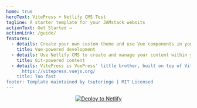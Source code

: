 ```yaml
---
home: true
heroText: VitePress + Netlify CMS Test
tagline: A starter template for your JAMstack websits
actionText: Get Started →
actionLink: /guide/
features:
  - details: Create your own custom theme and use Vue components in your content.
    title: Vue-powered development
  - details: Use Netlify CMS to create and manage your content within your Git repo.
    title: Git-powered content
  - details: VitePress is VuePress' little brother, built on top of Vite. See more >
      https://vitepress.vuejs.org/
    title: Too fast
footer: Template maintained by tsutoringo | MIT Licensed
---
```

<a href="https://app.netlify.com/start/deploy?repository=https://github.com/tsutoringo/VitePress-with-Netlify-CMS&amp;stack=cms" style="display:block; text-align:center"><img src="https://www.netlify.com/img/deploy/button.svg" alt="Deploy to Netlify"></a>
